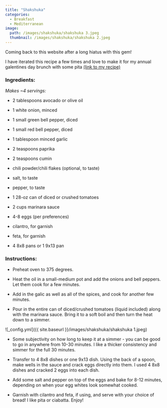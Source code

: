 ```yaml
---
title: "Shakshuka"
categories:
  - Breakfast
  - Mediterranean
image:
  path: /images/shakshuka/shakshuka 3.jpeg
  thumbnail: /images/shakshuka/shakshuka 2.jpeg
---
```


Coming back to this website after a long hiatus with this gem!

I have iterated this recipe a few times and love to make it for my annual galentines day brunch with some pita [(link to my recipe)](https://www.whatsprernacooking.com/mediterranean/bread/sides/vegan/pita/)

### Ingredients:

_Makes ~4 servings:_

* 2 tablespoons avocado or olive oil
* 1 white onion, minced
* 1 small green bell pepper, diced
* 1 small red bell pepper, diced
* 1 tablespoon minced garlic
* 2 teaspoons paprika
* 2 teaspoons cumin
* chili powder/chili flakes (optional, to taste)
* salt, to taste
* pepper, to taste
* 1 28-oz can of diced or crushed tomatoes
* 2 cups marinara sauce
* 4-8 eggs (per preferences)
* cilantro, for garnish
* feta, for garnish

* 4 8x8 pans or 1 9x13 pan


### Instructions:

* Preheat oven to 375 degrees.

* Heat the oil in a small-medium pot and add the onions and bell peppers. Let them cook for a few minutes. 

* Add in the galic as well as all of the spices, and cook for another few minutes. 

* Pour in the entire can of diced/crushed tomatoes (liquid included) along with the marinara sauce. Bring it to a soft boil and then turn the heat down to a simmer.

![_config.yml]({{ site.baseurl }}/images/shakshuka/shakshuka 1.jpeg)

* Some subjectivity on how long to keep it at a simmer - you can be good to go in anywhere from 10-30 minutes. I like a thicker consistency and simmer for the full 30 minutes.

* Transfer to 4 8x8 dishes or one 9x13 dish. Using the back of a spoon, make wells in the sauce and crack eggs directly into them. I used 4 8x8 dishes and cracked 2 eggs into each dish. 

* Add some salt and pepper on top of the eggs and bake for 8-12 minutes, depending on when your egg whites look somewhat cooked. 

* Garnish with cilantro and feta, if using, and serve with your choice of bread! I like pita or ciabatta. Enjoy!
